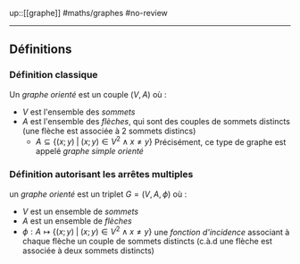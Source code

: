 up::[[graphe]]
#maths/graphes #no-review 

----

## Définitions
### Définition classique
Un _graphe orienté_ est un couple $(V, A)$ où :
 - $V$ est l'ensemble des _sommets_
 - $A$ est l'ensemble des _flèches_, qui sont des couples de sommets distincts (une flèche est associée à 2 sommets distincs)
     - $A \subseteq \left\{ (x;y) \;|\; (x;y)\in V^2 \wedge x\neq y \right\}$
Précisément, ce type de graphe est appelé _graphe simple orienté_

### Définition autorisant les arrêtes multiples
un _graphe orienté_ est un triplet $G = (V, A, \phi)$ où :
- $V$ est un ensemble de _sommets_
- $A$ est un ensemble de _flèches_
- $\phi : A \mapsto \left\{ (x; y) \;|\; (x; y) \in V^2 \wedge x\neq y \right\}$ une _fonction d'incidence_ associant à chaque flèche un couple de sommets distincts (c.à.d une flèche est associée à deux sommets distincts)


